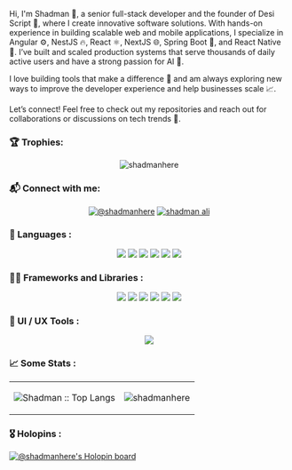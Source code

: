 Hi, I'm Shadman 👋, a senior full-stack developer and the founder of Desi Script 🚀, where I create innovative software solutions. With hands-on experience in building scalable web and mobile applications, I specialize in Angular ⚙️, NestJS 🔥, React ⚛️, NextJS 🌐, Spring Boot 🌱, and React Native 📱. I’ve built and scaled production systems that serve thousands of daily active users and have a strong passion for AI 🤖.

I love building tools that make a difference 🌟 and am always exploring new ways to improve the developer experience and help businesses scale 📈.

Let’s connect! Feel free to check out my repositories and reach out for collaborations or discussions on tech trends 🤝.

<h3 align="left">🏆 Trophies:</h3>
<p align="center"><img src="https://github-profile-trophy.vercel.app/?username=shadmanhere" alt="shadmanhere" /></p>
<h3 align="left">📬 Connect with me:</h3>
<p align="center">
<a href="https://twitter.com/@shadmanhere" target="blank"><img src="https://img.shields.io/badge/(formerly Twitter)-000000?style=for-the-badge&logo=x&logoColor=white" alt="@shadmanhere" /></a>
<a href="https://www.linkedin.com/in/shadmanhere/" target="blank"><img src="https://img.shields.io/badge/LinkedIn-0077B5?style=for-the-badge&logo=linkedin&logoColor=white" alt="shadman ali" /></a>
</p>

<h3 align="left">📜 Languages :</h3>
<p align="center">
  <img src="https://img.shields.io/badge/TypeScript-3178C6?logo=typescript&logoColor=white&style=for-the-badge" />
  <img src="https://img.shields.io/badge/JavaScript-F7DF1E?logo=javascript&logoColor=black&style=for-the-badge" />
  <img src="https://img.shields.io/badge/Java-ED8B00?logo=openjdk&logoColor=white&style=for-the-badge" />
  <img src="https://img.shields.io/badge/python-3670A0?style=for-the-badge&logo=python&logoColor=ffdd54" />
  <img src="https://img.shields.io/badge/PHP-7A86B8?logo=php&logoColor=black&style=for-the-badge" />
  <img src="https://img.shields.io/badge/Sass/Scss-CC6699?style=for-the-badge&logo=sass&logoColor=white" />
</p>

<h3 align="left">🧑‍💻 Frameworks and Libraries :</h3>
<p align="center">
<img src="https://img.shields.io/badge/NestJS-E0234E.svg?style=for-the-badge&logo=NestJS&logoColor=white" />
<img src="https://img.shields.io/badge/next.js-000000?logo=nextdotjs&logoColor=white&style=for-the-badge" />
<img src="https://img.shields.io/badge/React-61DAFB?logo=react&logoColor=black&style=for-the-badge" />
<img src="https://img.shields.io/badge/Angular-DD0031?style=for-the-badge&logo=angular&logoColor=white" />
<img src="https://img.shields.io/badge/Express-EEEEEE?logo=express&logoColor=black&style=for-the-badge" />
<img src="https://img.shields.io/badge/React Native-61DAFB?logo=react&logoColor=black&style=for-the-badge" />
</p>

<h3 align="left">🎨 UI / UX Tools :</h3>
<p align="center">
<img src="https://img.shields.io/badge/Figma-F24E1E.svg?style=for-the-badge&logo=Figma&logoColor=white" />
</p>

<h3 align="left">📈 Some Stats :</h3>
<table>
  <tr>
    <td><p align="center"><img src="https://github-readme-stats.vercel.app/api/top-langs/?username=shadmanhere&langs_count=20&layout=compact" alt="Shadman :: Top Langs" /></p></td>
    <td><p align="center"><img align="center" src="https://github-readme-streak-stats.herokuapp.com/?user=shadmanhere&" alt="shadmanhere" /></p></td>
  </tr>
 </table>

<h3 align="left">🎖️ Holopins :</h3>

[![@shadmanhere's Holopin board](https://holopin.me/shadmanhere)](https://holopin.io/@shadmanhere) 
